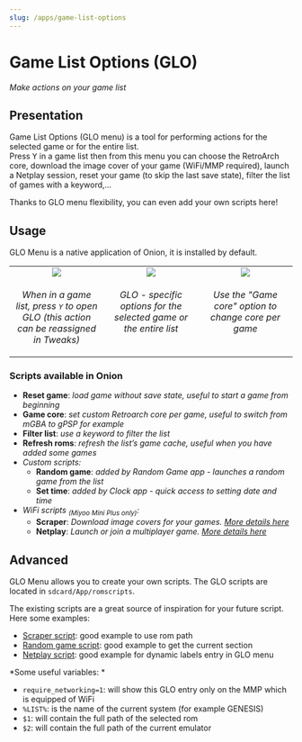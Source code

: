 ```yaml
---
slug: /apps/game-list-options
---
```


# Game List Options (GLO)

*Make actions on your game list*

## Presentation
Game List Options (GLO menu) is a tool for performing actions for the selected game or for the entire list. <br />
Press <kbd>Y</kbd> in a game list then from this menu you can choose the RetroArch core, download the image cover of your game (WiFi/MMP required), launch a Netplay session, reset your game (to skip the last save state), filter the list of games with a keyword,...

Thanks to GLO menu flexibility, you can even add your own scripts here!

## Usage

GLO Menu is a native application of Onion, it is installed by default.

<table><tr>
<td width="33%" align="center" valign="top"><img src="https://user-images.githubusercontent.com/44569252/226447277-a9452ecc-92ad-407f-a629-307491a652b4.png"/></td>
<td width="33%" align="center" valign="top"><img src="https://user-images.githubusercontent.com/44569252/226447388-8c9c95f1-536a-4946-8b0f-f4b8ead0e97e.png"/></td>
<td width="33%" align="center" valign="top"><img src="https://user-images.githubusercontent.com/44569252/226447466-71d4f5c1-7675-4355-9b60-20dbd1a03eae.png"/></td>
</tr><tr>
<td align="center" valign="top"><p><i>When in a game list, press <kbd>Y</kbd> to open GLO (this action can be reassigned in Tweaks)</i></p></td>
<td align="center" valign="top"><p><i>GLO - specific options for the selected game or the entire list</i></p></td>
<td align="center" valign="top"><p><i>Use the "Game core" option to change core per game</i></p></td>
</tr></table>

### Scripts available in Onion

- **Reset game**: *load game without save state, useful to start a game from beginning*
- **Game core**: *set custom Retroarch core per game, useful to switch from mGBA to gPSP for example*
- **Filter list**: *use a keyword to filter the list*
- **Refresh roms**: *refresh the list’s game cache, useful when you have added some games*
- *Custom scripts:*
  - **Random game**: *added by Random Game app - launches a random game from the list*
  - **Set time**: *added by Clock app - quick access to setting date and time*
- *WiFi scripts <sub>(Miyoo Mini Plus only)</sub>:*
  - **Scraper**: *Download image covers for your games. <a href="scraper">More details here</a>*
  - **Netplay**: *Launch or join a multiplayer game. <a href="../multiplayer">More details here</a>*


## Advanced

GLO Menu allows you to create your own scripts.
The GLO scripts are located in `sdcard/App/romscripts`. 

The existing scripts are a great source of inspiration for your future script. Here some examples: 
- [Scraper script](https://github.com/OnionUI/Onion/blob/main/static/build/App/romscripts/emu/Scraper.sh): good example to use rom path
- [Random game script](https://github.com/OnionUI/Onion/blob/main/static/packages/App/Random%20Game/App/romscripts/Random%20game.sh): good example to get the current section
- [Netplay script](https://github.com/OnionUI/Onion/blob/main/static/build/App/romscripts/emu/Netplay.sh): good example for dynamic labels entry in GLO menu


*Some useful variables: *

- `require_networking=1`: will show this GLO entry only on the MMP which is equipped of WiFi
- `%LIST%`: is the name of the current system (for example GENESIS)
- `$1`: will contain the full path of the selected rom 
- `$2`: will contain the full path of the current emulator

